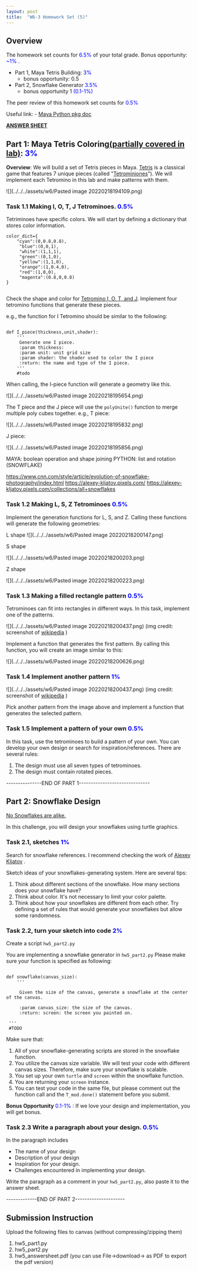 ```yaml
---
layout: post
title:  "W6-3 Homework Set (5)"
---
```


## Overview
The homework set counts for <span style="color:#0000ff;"> 6.5%  </span> of your total grade. Bonus opportunity:   <span style="color:#0000ff;"> ~1% </span>. 
- Part 1, Maya Tetris Building:  <span style="color:#0000ff;"> 3%  </span>
	- bonus opportunity: 0.5 
- Part 2, Snowflake Generator <span style="color:#0000ff;"> 3.5%  </span>
	- bonus opportunity 1 <span style="color:#0000ff;">  (0.1-1%)  </span>


The peer review of this homework set counts for <span style="color:#0000ff;"> 0.5%  </span>



Useful link:
	- [Maya Python pkg doc](https://help.autodesk.com/view/MAYAUL/2022/ENU/index.html?contextId=COMMANDSPYTHON-INDEX)

**[ANSWER SHEET](https://docs.google.com/document/d/1HyxhM2jRZV39IpLzXsVsSPdx0eojCQx0bPiHMMvoV48/edit)**



## Part 1: Maya Tetris Coloring[(partially covered in lab)]():  <span style="color:#0000ff;"> 3%  </span>



**Overview**:  We will build a set of Tetris pieces in Maya. [Tetris](https://en.wikipedia.org/wiki/Tetris) is a classical game that features 7 unique pieces (called "[Tetrominiones](https://en.wikipedia.org/wiki/Tetromino)"). We will implement each Tetromino in this lab and make patterns with them. 


![](../../../assets/w6/Pasted image 20220218194109.png)



### Task 1.1 Making  I, O, T, J Tetrominoes. <span style="color:#0000ff;"> 0.5%  </span>

Tetriminoes have specific colors. We will start by defining a dictionary that stores color information. 

```
color_dict={  
    "cyan":(0,0.8,0.8),  
	 "blue":(0,0,1),  
	 "white":(1,1,1),  
	 "green":(0,1,0),  
	 "yellow":(1,1,0),  
	 "orange":(1,0.4,0),  
	 "red":(1,0,0),  
	 "magenta":(0.8,0,0.8)  
}


```

Check the shape and color for [Tetromino I, O, T, and J](https://en.wikipedia.org/wiki/Tetromino). Implement four tetromino functions that generate these pieces. 

e.g., the function for I Tetromino should be similar to the following:

```

def I_piece(thickness,unit,shader):  
    '''  
	 Generate one I piece.
	 :param thickness:
	 :param unit: unit grid size
	 :param shader: the shader used to color the I piece 
	 :return: the name and type of the I piece.   
    '''
	#todo 
```

When calling, the I-piece function will generate a geometry like this.

![](../../../assets/w6/Pasted image 20220218195654.png)


The T piece and the J piece will use the `polyUnite()` function to merge multiple poly cubes together. 
e.g., T piece:

![](../../../assets/w6/Pasted image 20220218195832.png)


J piece: 

![](../../../assets/w6/Pasted image 20220218195856.png)




MAYA: boolean operation and shape joining 
PYTHON: list and rotation (SNOWFLAKE)


https://www.cnn.com/style/article/evolution-of-snowflake-photography/index.html
https://alexey-kljatov.pixels.com/
https://alexey-kljatov.pixels.com/collections/all+snowflakes





### Task 1.2 Making  L, S, Z Tetrominoes <span style="color:#0000ff;"> 0.5%  </span>

 Implement the generation functions for L, S, and Z. Calling these functions will generate the following geometries:

 L shape 
 ![](../../../assets/w6/Pasted image 20220218200147.png)

 
 S shape

 ![](../../../assets/w6/Pasted image 20220218200203.png)

 
 Z shape 

 ![](../../../assets/w6/Pasted image 20220218200223.png)







 
### Task 1.3 Making a filled rectangle pattern <span style="color:#0000ff;"> 0.5%  </span>

Tetrominoes can fit into rectangles in different ways. In this task, implement one of the patterns. 

![](../../../assets/w6/Pasted image 20220218200437.png)
(img credit: screenshot of [wikipedia](https://en.wikipedia.org/wiki/Tetromino) )

Implement a function that generates the first pattern. By calling this function, you will create an image similar to this:

![](../../../assets/w6/Pasted image 20220218200626.png)

### Task 1.4 Implement another pattern <span style="color:#0000ff;"> 1%  </span>


![](../../../assets/w6/Pasted image 20220218200437.png)
(img credit: screenshot of [wikipedia](https://en.wikipedia.org/wiki/Tetromino) )

Pick another pattern from the image above and implement a function that generates the selected pattern. 


### Task 1.5 Implement a pattern of your own<span style="color:#0000ff;"> 0.5%  </span>
In this task, use the tetrominoes to build a pattern of your own. You can develop your own design or search for inspiration/references. There are several rules:
1. The design must use all seven types of tetrominoes.  
2. The design must contain rotated pieces. 






---------------END OF PART 1------------------------------



## Part 2: Snowflake Design  

[No Snowflakes are alike.](https://www.wired.com/story/the-science-behind-why-no-two-snowflakes-are-alike/)


In this challenge, you will design your snowflakes using turtle graphics. 



### Task 2.1, sketches <span style="color:#0000ff;"> 1%  </span> 
Search for snowflake references. I recommend checking the work of [Alexey Kljatov](https://alexey-kljatov.pixels.com/) . 

Sketch ideas of your snowflakes-generating system. Here are several tips:


1. Think about different sections of the snowflake. How many sections does your snowflake have? 
2. Think about color. It's not necessary to limit your color palette. 
3. Think about how your snowflakes are different from each other. Try defining a set of rules that would generate your snowflakes but allow some randomness. 
 

### Task 2.2, turn your sketch into code  <span style="color:#0000ff;"> 2%  </span> 

Create a script `hw5_part2.py`

 
You are implementing a snowflake generator in  `hw5_part2.py`
Please make sure your function is specified as following: 

```

def snowflake(canvas_size):  
    '''  
  
	 Given the size of the canvas, generate a snowflake at the center of the canvas. 
 
	 :param canvas_size: the size of the canvas. 
	 :return: screen: the screen you painted on. 
 
 '''  
 #TODO

```

Make sure that:

1. All of your snowflake-generating scripts are stored in the snowflake function. 
2. You utilize the canvas size variable. We will test your code with different canvas sizes. Therefore, make sure your snowflake is scalable. 
3. You set up your own `turtle` and `screen` within the snowflake function. 
4. You are returning your `screen` instance. 
5. You can test your code in the same file, but please comment out the function call and the `T_mod.done()` statement before you submit. 


**Bonus Opportunity** <span style="color:#0000ff;"> 0.1-1%  </span>: If we love your design and implementation, you will get bonus. 


### Task 2.3 Write a paragraph about your design.  <span style="color:#0000ff;"> 0.5%  </span>

In the paragraph includes  
- The name of your design 
- Description of your design
- Inspiration for your design. 
- Challenges encountered in implementing your design. 

Write the paragraph as a comment in your `hw5_part2.py`, also paste it to the answer sheet. 





-------------END OF PART 2---------------------

## Submission Instruction 
Upload the following files to canvas (without compressing/zipping them)
1. hw5_part1.py
2. hw5_part2.py
3. hw5_answersheet.pdf (you can use File->download-> as PDF to export the pdf version)
